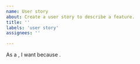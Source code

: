 ```yaml
---
name: User story
about: Create a user story to describe a feature.
title: ''
labels: 'user story'
assignees: ''

---
```


As a <persona>, I want <feature> because <reason>.